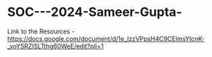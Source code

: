 # SOC---2024-Sameer-Gupta-
Link to the Resources - https://docs.google.com/document/d/1e_lzzVPpsH4C9CElmsYIcnK-_voYSRZISLTthg60WeE/edit?pli=1

